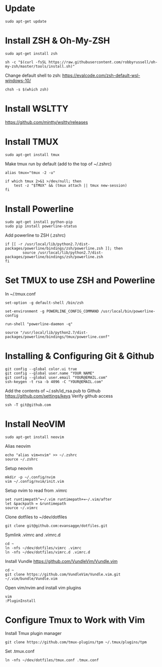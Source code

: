 Update 
==
```
sudo apt-get update
```

Install ZSH & Oh-My-ZSH
==
```
sudo apt-get install zsh
```
```
sh -c "$(curl -fsSL https://raw.githubusercontent.com/robbyrussell/oh-my-zsh/master/tools/install.sh)"
```
Change default shell to zsh: https://evalcode.com/zsh-default-wsl-windows-10/ 
```
chsh -s $(which zsh)
```

Install WSLTTY
==
https://github.com/mintty/wsltty/releases


Install TMUX
==
```
sudo apt-get install tmux
```
Make tmux run by default (add to the top of ~/.zshrc)
```
alias tmux="tmux -2 -u"

if which tmux 2>&1 >/dev/null; then
    test -z "$TMUX" && (tmux attach || tmux new-session)
fi
```

Install Powerline
==
```
sudo apt-get install python-pip
sudo pip install powerline-status
```
Add powerline to ZSH (.zshrc)
```
if [[ -r /usr/local/lib/python2.7/dist-packages/powerline/bindings/zsh/powerline.zsh ]]; then
        source /usr/local/lib/python2.7/dist-packages/powerline/bindings/zsh/powerline.zsh
fi
```

Set TMUX to use ZSH and Powerline
==
In ~/.tmux.conf
```
set-option -g default-shell /bin/zsh

set-environment -g POWERLINE_CONFIG_COMMAND /usr/local/bin/powerline-config

run-shell "powerline-daemon -q"

source "/usr/local/lib/python2.7/dist-packages/powerline/bindings/tmux/powerline.conf"
```

Installing & Configuring Git & Github
==
```
git config --global color.ui true
git config --global user.name "YOUR NAME"
git config --global user.email "YOUR@EMAIL.com"
ssh-keygen -t rsa -b 4096 -C "YOUR@EMAIL.com"
```
Add the contents of ~/.ssh/id_rsa.pub to Github https://github.com/settings/keys
Verify github access
```
ssh -T git@github.com
```

Install NeoVIM
==
```
sudo apt-get install neovim
```
Alias neovim 
```
echo "alias vim=nvim" >> ~/.zshrc
source ~/.zshrc
```
Setup neovim
```
mkdir -p ~/.config/nvim
vim ~/.config/nvim/init.vim
```
Setup nvim to read from .vimrc
```
set runtimepath^=~/.vim runtimepath+=~/.vim/after
let &packpath = &runtimepath
source ~/.vimrc
```
Clone dotfiles to ~/dev/dotfiles
```
git clone git@github.com:evansagge/dotfiles.git
```
Symlink .vimrc and .vimrc.d
```
cd ~
ln -nfs ~/dev/dotfiles/vimrc .vimrc
ln -nfs ~/dev/dotfiles/vimrc.d .vimrc.d
```
Install Vundle https://github.com/VundleVim/Vundle.vim
```
cd ~
git clone https://github.com/VundleVim/Vundle.vim.git ~/.vim/bundle/Vundle.vim
```
Open vim/nvim and install vim plugins
```
vim
:PluginInstall
```

Configure Tmux to Work with Vim
==
Install Tmux plugin manager
```
git clone https://github.com/tmux-plugins/tpm ~/.tmux/plugins/tpm
```
Set .tmux.conf
```
ln -nfs ~/dev/dotfiles/tmux.conf .tmux.conf
```

